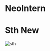 # NeoIntern
# Sth New
![sth](https://user-images.githubusercontent.com/79849100/149177320-5c9cf3eb-4c37-4a36-b027-97a236497ef6.jpg)
